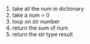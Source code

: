 1. take all the num in dictionary
2. take a num = 0
3. loop on str number
4. return the sum of num
5. return the str type result
